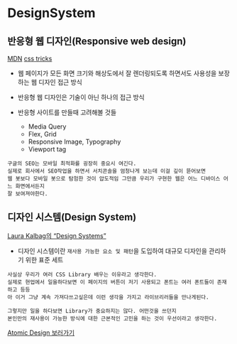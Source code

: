 # DesignSystem

## 반응형 웹 디자인(Responsive web design)

[MDN](https://developer.mozilla.org/ko/docs/Learn/CSS/CSS_layout/Responsive_Design)
[css tricks](https://css-tricks.com/a-complete-guide-to-css-media-queries/)

- 웹 페이지가 모든 화면 크기와 해상도에서 잘 렌더링되도록 하면서도 사용성을 보장하는 웹 디자인 접근 방식
- 반응형 웹 디자인은 기술이 아닌 하나의 접근 방식

- 반응형 사이트를 만들때 고려해볼 것들

  - Media Query
  - Flex, Grid
  - Responsive Image, Typography
  - Viewport tag

```text
구글의 SEO는 모바일 최적화를 굉장히 중요시 여긴다.
실제로 회사에서 SEO작업을 하면서 서치콘솔을 엄청나게 보는데 이걸 깊이 뜯어보면
웹 봇보다 모바일 봇으로 탐험한 것이 압도적임 그만큼 우리가 구현한 웹은 어느 디바이스 어느 화면에서든지
잘 보여져야한다.
```

## 디자인 시스템(Design System)

[Laura Kalbag의 “Design Systems”](https://24ways.org/2012/design-systems/)

- 디자인 시스템이란 `재사용 가능한 요소 및 패턴`을 도입하여 대규모 디자인을 관리하기 위한 표준 세트

```text
사실상 우리가 여러 CSS Library 배우는 이유라고 생각한다.
실제로 현업에서 일을하다보면 이 페이지의 버튼이 저기 사용되고 폰트는 여러 폰트들이 존재하고 등등
아 이거 그냥 계속 가져다쓰고싶은데 이런 생각을 가지고 라이브리러들을 만나게된다.

그렇지만 일을 하다보면 Library가 중요하지는 않다. 어떤것을 쓰던지
본인만의 재사용이 가능한 방식에 대한 근본적인 고민을 하는 것이 우선이라고 생각한다.
```

[Atomic Design 보러가기](https://s-organization-196.gitbook.io/frontend-megatera/react/react_component#atomic-design)
